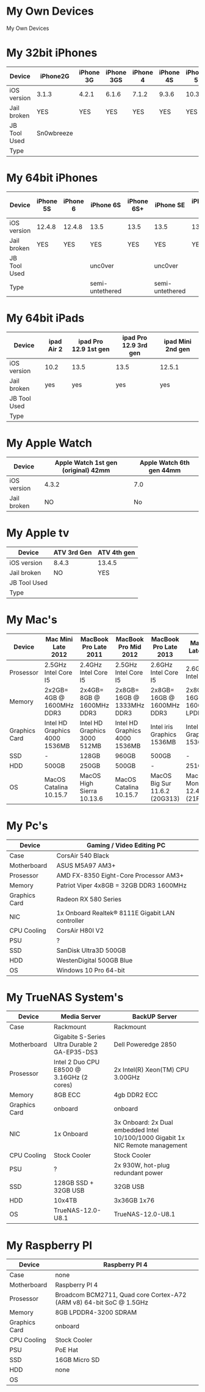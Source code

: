 # My Own Devices
My Own Devices

# My 32bit iPhones
| Device      | iPhone2G | iPhone 3G | iPhone 3GS| iPhone 4 | iPhone 4S | iPhone 5 | iPhone 5C | 
| ---------- | ---------- | ---------- | ---------- | ---------- | ---------- | ---------- |---------- |
| iOS version | 3.1.3 | 4.2.1 |6.1.6 | 7.1.2 | 9.3.6 | 10.3.4 | 10.3.3 | 
| Jail broken | YES | YES | YES | YES | YES | YES | YES |
| JB Tool Used | Sn0wbreeze |  |  |  |  |  |  |
| Type |  |  |  |  |  |  |  |


# My 64bit iPhones
| Device | iPhone 5S | iPhone 6 | iPhone 6S | iPhone 6S+ | iPhone SE |iPhone 7 |iPhone 7+ | iPhone 8+ | iPhone X |iPhone 11 Pro Max |
| ---------- | ---------- | ---------- | ---------- | ---------- | ---------- | ---------- |---------- |---------- |----------  |----------  |
| iOS version  | 12.4.8 | 12.4.8   | 13.5 |  13.5| 13.5 | 13.5 | 14.2 |13.5 |15.2 |13.5 |
| Jail broken  | YES    |  YES   |  YES |  YES |    YES |    YES |  YES | YES | NO |YES |
| JB Tool Used |     |  | unc0ver |   | unc0ver |   |    |    |   |   |
| Type         |     |  | semi-untethered |   | semi-untethered |   |  |    |   |   |


# My 64bit iPads
| Device | ipad Air 2 | ipad Pro 12.9 1st gen | ipad Pro 12.9 3rd gen |ipad Mini 2nd gen |
| ---------- | ---------- | ---------- | ---------- |---------- | 
| iOS version | 10.2 | 13.5 | 13.5 | 12.5.1 |
| Jail broken | yes | yes | yes | yes | 
| JB Tool Used |  |  |  |  |
| Type |  |  |  |  |


# My Apple Watch
| Device | Apple Watch 1st gen (original) 42mm | Apple Watch 6th gen 44mm |
| ---------- | ---------- | ---------- |
| iOS version | 4.3.2 |  7.0 |
| Jail broken | NO |  No |


# My Apple tv
| Device | ATV 3rd Gen | ATV 4th gen | 
| ---------- | ---------- | ---------- |  
| iOS version | 8.4.3 | 13.4.5 |  
| Jail broken | NO | YES |   
| JB Tool Used   |  |  | 
| Type        |  |  | 


# My Mac's
| Device | Mac Mini Late 2012 | MacBook Pro Late 2011 | MacBook Pro Mid 2012 | MacBook Pro Late 2013 | Mac Mini Late 2014 | MacBook Pro M1 Max 2021 |
| ---------- | ---------- | ----------  | ---------- | ---------- | ---------- | ---------- |  
| Prosessor    | 2.5GHz Intel Core I5 | 2.4GHz Intel Core I5 | 2.5GHz Intel Core I5 | 2.6GHz Intel Core I5 | 2.6GHz Intel Core I5 | Apple M1 Max |
| Memory | 2x2GB= 4GB @ 1600MHz DDR3  | 2x4GB= 8GB @ 1600MHz DDR3 | 2x8GB= 16GB @ 1333MHz DDR3 | 2x8GB= 16GB @ 1600MHz DDR3 | 2x8GB= 16GB @ 1600MHz LPDDR3 | 64GB unified memory | 
| Graphics Card | Intel HD Graphics 4000 1536MB | Intel HD Graphics 3000 512MB | Intel HD Graphics 4000 1536MB | Intel iris Graphics 1536MB | Intel Iris Graphics 1536MB | 32-core GPU |
| SSD | - | 128GB | 960GB | 500GB | - | 1TB SSD |
| HDD | 500GB | 250GB | 500GB | - | 251GB | - |
| OS | MacOS Catalina 10.15.7 | MacOS High Sierra 10.13.6 | MacOS Catalina 10.15.7 | MacOS Big Sur 11.6.2 (20G313) | MacOS Monterey 12.4 B4 (21F5071b) | MacOS Monterey 12.4 B4 (21F5071b) |


# My Pc's
| Device |  Gaming / Video Editing PC | 
| ---------- | ---------- | 
| Case | CorsAir 540 Black | 
| Motherboard | ASUS M5A97 AM3+ | 
| Prosessor | AMD FX-8350 Eight-Core Processor AM3+| 
| Memory | Patriot Viper 4x8GB = 32GB DDR3 1600MHz | 
| Graphics Card | Radeon RX 580 Series | 
| NIC | 1x Onboard Realtek® 8111E Gigabit LAN controller | 
| CPU Cooling | CorsAir H80I V2 | 
| PSU | ? | 
| SSD | SanDisk Ultra3D 500GB |  
| HDD | WestenDigital 500GB Blue |
| OS | Windows 10 Pro 64-bit |


# My TrueNAS System's
| Device |  Media Server | BackUP Server |
| ---------- | ---------- | ---------- |
| Case | Rackmount | Rackmount |
| Motherboard | Gigabite S-Series Ultra Durable 2 GA-EP35-DS3  | Dell Poweredge 2850 |
| Prosessor | Intel 2 Duo CPU E8500 @ 3.16GHz (2 cores) | 2x Intel(R) Xeon(TM) CPU 3.00GHz |
| Memory | 8GB ECC | 4gb DDR2 ECC |
| Graphics Card | onboard | onboard |
| NIC | 1x Onboard | 3x Onboard: 2x Dual embedded Intel 10/100/1000 Gigabit 1x NIC Remote management |
| CPU Cooling | Stock Cooler | Stock Cooler |
| PSU | ? | 2x 930W, hot-plug redundant power |
| SSD | 128GB SSD + 32GB USB | 32GB USB |
| HDD | 10x4TB | 3x36GB 1x76 |
| OS | TrueNAS-12.0-U8.1 | TrueNAS-12.0-U8.1 |


# My Raspberry PI
| Device | Raspberry PI 4 |  
| ---------- | ---------- | 
| Case | none | 
| Motherboard | Raspberry PI 4 | 
| Prosessor | Broadcom BCM2711, Quad core Cortex-A72 (ARM v8) 64-bit SoC @ 1.5GHz |
| Memory | 8GB LPDDR4-3200 SDRAM|  
| Graphics Card | onboard |
| CPU Cooling | Stock Cooler |
| PSU | PoE Hat |
| SSD | 16GB Micro SD | 
| HDD | none |
| OS |   |

